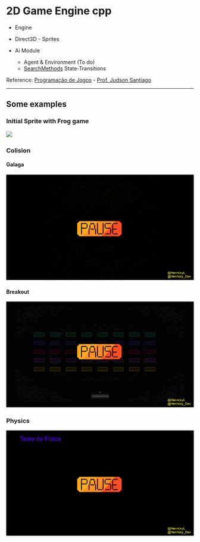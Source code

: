 # 2D Game Engine cpp

* Engine

* Direct3D - Sprites

* Ai Module
  * Agent & Environment (To do)
  * [SearchMethods](https://github.com/HenrickyL/game-engine-2d-cpp/blob/17-ai-initial/DXUT/DXUT/SearchMethods.h) State-Transitions


Reference: [Programação de Jogos](https://www.youtube.com/watch?v=EuQyOyN6keA&list=PLX6Nyaq0ebfjfo4PlkAcKRxR66qXZk899) - [Prof. Judson Santiago](https://www.linkedin.com/in/judson-santiago-bb83661b2/)


--------------------

## Some examples
###  Initial Sprite with Frog game
![](img/Frog.gif)

### Colision

#### Galaga

![](img/galaga-colision.gif)

#### Breakout

![](img/breakout-colision.gif)


### Physics

![](img/test-physic.gif)




